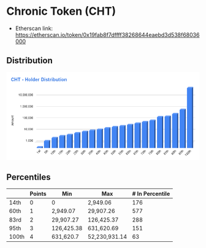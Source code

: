 # Chronic Token (CHT)

- Etherscan link: https://etherscan.io/token/0x19fab8f7dffff38268644eaebd3d538f68036000

## Distribution 
![dist](../../../static/cht-dist.png)


## Percentiles 
| | Points | Min | Max | # In Percentile |
|--|--------|-----|-----|----------|
|14th| 0 | 0 | 2,949.06 | 176
|60th| 1 | 2,949.07 | 29,907.26 | 577
|83rd| 2 | 29,907.27 | 126,425.37 | 288
|95th| 3 | 126,425.38 | 631,620.69 |151
|100th| 4 | 631,620.7 | 52,230,931.14 |63
